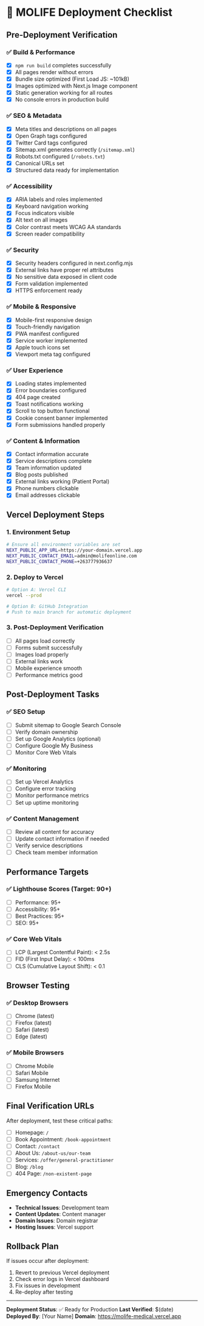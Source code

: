 # 🚀 MOLIFE Deployment Checklist

## Pre-Deployment Verification

### ✅ Build & Performance
- [x] `npm run build` completes successfully
- [x] All pages render without errors
- [x] Bundle size optimized (First Load JS: ~101kB)
- [x] Images optimized with Next.js Image component
- [x] Static generation working for all routes
- [x] No console errors in production build

### ✅ SEO & Metadata
- [x] Meta titles and descriptions on all pages
- [x] Open Graph tags configured
- [x] Twitter Card tags configured
- [x] Sitemap.xml generates correctly (`/sitemap.xml`)
- [x] Robots.txt configured (`/robots.txt`)
- [x] Canonical URLs set
- [x] Structured data ready for implementation

### ✅ Accessibility
- [x] ARIA labels and roles implemented
- [x] Keyboard navigation working
- [x] Focus indicators visible
- [x] Alt text on all images
- [x] Color contrast meets WCAG AA standards
- [x] Screen reader compatibility

### ✅ Security
- [x] Security headers configured in next.config.mjs
- [x] External links have proper rel attributes
- [x] No sensitive data exposed in client code
- [x] Form validation implemented
- [x] HTTPS enforcement ready

### ✅ Mobile & Responsive
- [x] Mobile-first responsive design
- [x] Touch-friendly navigation
- [x] PWA manifest configured
- [x] Service worker implemented
- [x] Apple touch icons set
- [x] Viewport meta tag configured

### ✅ User Experience
- [x] Loading states implemented
- [x] Error boundaries configured
- [x] 404 page created
- [x] Toast notifications working
- [x] Scroll to top button functional
- [x] Cookie consent banner implemented
- [x] Form submissions handled properly

### ✅ Content & Information
- [x] Contact information accurate
- [x] Service descriptions complete
- [x] Team information updated
- [x] Blog posts published
- [x] External links working (Patient Portal)
- [x] Phone numbers clickable
- [x] Email addresses clickable

## Vercel Deployment Steps

### 1. Environment Setup
```bash
# Ensure all environment variables are set
NEXT_PUBLIC_APP_URL=https://your-domain.vercel.app
NEXT_PUBLIC_CONTACT_EMAIL=admin@molifeonline.com
NEXT_PUBLIC_CONTACT_PHONE=+263777936637
```

### 2. Deploy to Vercel
```bash
# Option A: Vercel CLI
vercel --prod

# Option B: GitHub Integration
# Push to main branch for automatic deployment
```

### 3. Post-Deployment Verification
- [ ] All pages load correctly
- [ ] Forms submit successfully
- [ ] Images load properly
- [ ] External links work
- [ ] Mobile experience smooth
- [ ] Performance metrics good

## Post-Deployment Tasks

### ✅ SEO Setup
- [ ] Submit sitemap to Google Search Console
- [ ] Verify domain ownership
- [ ] Set up Google Analytics (optional)
- [ ] Configure Google My Business
- [ ] Monitor Core Web Vitals

### ✅ Monitoring
- [ ] Set up Vercel Analytics
- [ ] Configure error tracking
- [ ] Monitor performance metrics
- [ ] Set up uptime monitoring

### ✅ Content Management
- [ ] Review all content for accuracy
- [ ] Update contact information if needed
- [ ] Verify service descriptions
- [ ] Check team member information

## Performance Targets

### ✅ Lighthouse Scores (Target: 90+)
- [ ] Performance: 95+
- [ ] Accessibility: 95+
- [ ] Best Practices: 95+
- [ ] SEO: 95+

### ✅ Core Web Vitals
- [ ] LCP (Largest Contentful Paint): < 2.5s
- [ ] FID (First Input Delay): < 100ms
- [ ] CLS (Cumulative Layout Shift): < 0.1

## Browser Testing

### ✅ Desktop Browsers
- [ ] Chrome (latest)
- [ ] Firefox (latest)
- [ ] Safari (latest)
- [ ] Edge (latest)

### ✅ Mobile Browsers
- [ ] Chrome Mobile
- [ ] Safari Mobile
- [ ] Samsung Internet
- [ ] Firefox Mobile

## Final Verification URLs

After deployment, test these critical paths:
- [ ] Homepage: `/`
- [ ] Book Appointment: `/book-appointment`
- [ ] Contact: `/contact`
- [ ] About Us: `/about-us/our-team`
- [ ] Services: `/offer/general-practitioner`
- [ ] Blog: `/blog`
- [ ] 404 Page: `/non-existent-page`

## Emergency Contacts

- **Technical Issues**: Development team
- **Content Updates**: Content manager
- **Domain Issues**: Domain registrar
- **Hosting Issues**: Vercel support

## Rollback Plan

If issues occur after deployment:
1. Revert to previous Vercel deployment
2. Check error logs in Vercel dashboard
3. Fix issues in development
4. Re-deploy after testing

---

**Deployment Status**: ✅ Ready for Production
**Last Verified**: $(date)
**Deployed By**: [Your Name]
**Domain**: https://molife-medical.vercel.app